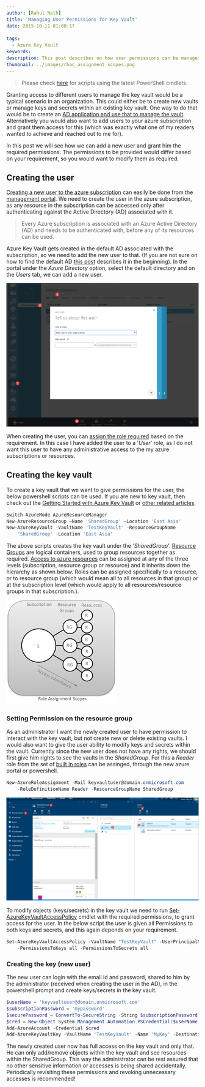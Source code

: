 ```yaml
---
author: [Rahul Nath]
title: 'Managing User Permissions for Key Vault'
date: 2015-10-11 01:08:17
  
tags:
  - Azure Key Vault
keywords:
description: This post describes on how user permissions can be managed for a key vault. It details on adding user access to modify keys or secrets in a vault.
thumbnail: ../images/rbac_assignment_scopes.png
---
```


> Please check [here](http://www.rahulpnath.com/blog/how-the-deprecation-of-switch-azuremode-affects-azure-key-vault/) for scripts using the latest PowerShell cmdlets.

Granting access to different users to manage the key vault would be a typical scenario in an organization. This could either be to create new vaults or manage keys and secrets within an existing key vault. One way to do that would be to create an [AD application and use that to manage the vault](http://www.rahulpnath.com/blog/authenticating-a-client-application-with-azure-key-vault/). Alternatively you would also want to add users to your azure subscription and grant them access for this (which was exactly what one of my readers wanted to achieve and reached out to me for).

In this post we will see how we can add a new user and grant him the required permissions. The permissions to be provided would differ based on your requirement, so you would want to modify them as required.

## Creating the user

[Creating a new user to the azure subscription](https://azure.microsoft.com/en-us/documentation/articles/active-directory-create-users/) can easily be done from the [management portal](https://manage.windowsazure.com). We need to create the user in the azure subscription, as any resource in the subscription can be accessed only after authenticating against the Active Directory (AD) associated with it.

> Every Azure subscription is associated with an Azure Active Directory (AD) and needs to be authenticated with, before any of its resources can be used.

Azure Key Vault gets created in the default AD associated with the subscription, so we need to add the new user to that. (If you are not sure on how to find the default AD [this post](http://www.rahulpnath.com/blog/authenticating-a-client-application-with-azure-key-vault/) describes it in the beginning). In the portal under the _Azure Directory_ option, select the default directory and on the _Users_ tab, we can add a new user.

<img src="../images/ad_add_user.png" class="center"></img>

When creating the user, you can [assign the role required](https://azure.microsoft.com/en-us/documentation/articles/active-directory-assign-admin-roles/) based on the requirement. In this case I have added the user to a '_User_' role, as I do not want this user to have any administrative access to the my azure subscriptions or resources.

## Creating the key vault

To create a key vault that we want to give permissions for the user, the below powershell scripts can be used. If you are new to key vault, then check out the [Getting Started with Azure Key Vault](http://www.rahulpnath.com/blog/getting-started-with-azure-key-vault/) or [other related articles](http://www.rahulpnath.com/blog/category/azure-key-vault/).

```powershell
Switch-AzureMode AzureResourceManager
New-AzureResourceGroup –Name 'SharedGroup' –Location 'East Asia'
New-AzureKeyVault -VaultName 'TestKeyVault' -ResourceGroupName
	'SharedGroup' -Location 'East Asia'
```

The above scripts creates the key vault under the '_SharedGroup_'. [Resource Groups](https://azure.microsoft.com/en-us/documentation/articles/resource-group-overview/#resource-groups) are logical containers, used to group resources together as required. [Access to azure resources](https://azure.microsoft.com/en-us/documentation/articles/role-based-access-control-configure/) can be assigned at any of the three levels (subscription, resource group or resource) and it inherits down the hierarchy as shown below. Roles can be assigned specifically to a resource, or to resource group (which would mean all to all resources in that group) or at the subscription level (which would apply to all resources/resource groups in that subscription.).

[![RBAC Assignment Scopes](../images/rbac_assignment_scopes.png)](https://acomdpsstorage.blob.core.windows.net/dpsmedia-prod/azure.microsoft.com/en-us/documentation/articles/role-based-access-control-configure/20151006095042/rbacassignmentscopes.png)

### Setting Permission on the resource group

As an administrator I want the newly created user to have permission to interact with the key vault, but not create new or delete existing vaults. I would also want to give the user ability to modify keys and secrets within the vault. Currently since the new user does not have any rights, we should first give him rights to see the vaults in the _SharedGroup_. For this a _Reader_ role from the set of [built in roles](https://azure.microsoft.com/en-us/documentation/articles/role-based-access-control-configure/#built-in-roles) can be assinged, through the new azure portal or powershell.

```powershell
New-AzureRoleAssignment -Mail keyvaultuser@domain.onmicrosoft.com
	-RoleDefinitionName Reader -ResourceGroupName SharedGroup
```

<img src="../images/resource_group_permission.png" class="center"></img>

To modify objects (keys/secrets) in the key vault we need to run [Set-AzureKeyVaultAccessPolicy](https://msdn.microsoft.com/en-us/library/dn903607.aspx) cmdlet with the required permissions, to grant access for the user. In the below script the user is given all Permissions to both keys and secrets, and this again depends on your requirement.

```powershell
Set-AzureKeyVaultAccessPolicy -VaultName "TestKeyVault" -UserPrincipalName "keyvaultuser@domain.onmicrosoft.com"
	-PermissionsToKeys all -PermissionsToSecrets all
```

### Creating the key (new user)

The new user can login with the email id and password, shared to him by the administrator (received when creating the user in the AD), in the powershell prompt and create keys/secrets in the key vault.

```powershell
$userName = 'keyvaultuser@domain.onmicrosoft.com'
$subscriptionPassword = 'mypassword'
$securePassword = ConvertTo-SecureString -String $subscriptionPassword -AsPlainText -Force
$cred = New-Object System.Management.Automation.PSCredential($userName, $securePassword)
Add-AzureAccount -Credential $cred
Add-AzureKeyVaultKey -VaultName 'TestKeyVault' -Name 'MyKey' -Destination 'Software'
```

The newly created user now has full access on the key vault and only that. He can only add/remove objects within the key vault and see resources within the SharedGroup. This way the administrator can be rest assured that no other sensitive information or accesses is being shared accidentally. Periodically revisiting these permissions and revoking unnecessary accesses is recommended!
